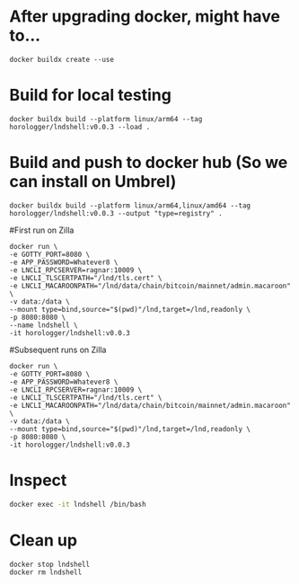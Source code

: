 # After upgrading docker, might have to...
```
docker buildx create --use
```

# Build for local testing
```
docker buildx build --platform linux/arm64 --tag horologger/lndshell:v0.0.3 --load .
```

# Build and push to docker hub (So we can install on Umbrel)
```
docker buildx build --platform linux/arm64,linux/amd64 --tag horologger/lndshell:v0.0.3 --output "type=registry" .
```

#First run on Zilla
```
docker run \
-e GOTTY_PORT=8080 \
-e APP_PASSWORD=Whatever8 \
-e LNCLI_RPCSERVER=ragnar:10009 \
-e LNCLI_TLSCERTPATH="/lnd/tls.cert" \
-e LNCLI_MACAROONPATH="/lnd/data/chain/bitcoin/mainnet/admin.macaroon" \
-v data:/data \
--mount type=bind,source="$(pwd)"/lnd,target=/lnd,readonly \
-p 8080:8080 \
--name lndshell \
-it horologger/lndshell:v0.0.3
```
#Subsequent runs on Zilla
```
docker run \
-e GOTTY_PORT=8080 \
-e APP_PASSWORD=Whatever8 \
-e LNCLI_RPCSERVER=ragnar:10009 \
-e LNCLI_TLSCERTPATH="/lnd/tls.cert" \
-e LNCLI_MACAROONPATH="/lnd/data/chain/bitcoin/mainnet/admin.macaroon" \
-v data:/data \
--mount type=bind,source="$(pwd)"/lnd,target=/lnd,readonly \
-p 8080:8080 \
-it horologger/lndshell:v0.0.3
```

# Inspect
```sh
docker exec -it lndshell /bin/bash
```
# Clean up
```sh
docker stop lndshell
docker rm lndshell
```
